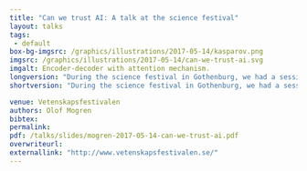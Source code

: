 ```yaml
---
title: "Can we trust AI: A talk at the science festival"
layout: talks
tags:
 - default
box-bg-imgsrc: /graphics/illustrations/2017-05-14/kasparov.png
imgsrc: /graphics/illustrations/2017-05-14/can-we-trust-ai.svg
imgalt: Encoder-decoder with attention mechanism.
longversion: "During the science festival in Gothenburg, we had a session discussing artificial intelligence. The theme for the whole festival was &ldquo;trust&rdquo;, so we naturally named our session &ldquo;Can we trust AI&rdquo;. I gave an introduction, and shared my view of some of the recent progress that has been made in AI and machine learning, and then we had four other speakers giving their views of current state of the art. Finally, I chaired a discussion session that was much appreciated with the audience. The room was filled, and many people came up to us afterwards and kept the discussion going. The other speakers were Annika Larsson from Autoliv, Ola Gustavsson from Dagens Nyheter, and Hans Salomonsson from Data Intelligence Sweden AB."
shortversion: "During the science festival in Gothenburg, we had a session discussing artificial intelligence. The theme for the whole festival was &ldquo;trust&rdquo;, so we naturally named our session &ldquo;Can we trust AI&rdquo;. I gave an introduction, and shared my view of some of the recent progress that has been made in AI and machine learning, and then we had four other speakers giving their views of current state of the art. Finally, I chaired a discussion session that was much appreciated with the audience. The room was filled, and many people came up to us afterwards and kept the discussion going. The other speakers were Annika Larsson from Autoliv, Ola Gustavsson from Dagens Nyheter, and Hans Salomonsson from Data Intelligence Sweden AB."

venue: Vetenskapsfestivalen
authors: Olof Mogren
bibtex: 
permalink:
pdf: /talks/slides/mogren-2017-05-14-can-we-trust-ai.pdf
overwriteurl: 
externallink: "http://www.vetenskapsfestivalen.se/"
---
```


